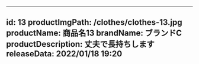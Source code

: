 
---
id: 13
productImgPath: /clothes/clothes-13.jpg
productName: 商品名13
brandName: ブランドC
productDescription: 丈夫で長持ちします
releaseData: 2022/01/18 19:20
---
  